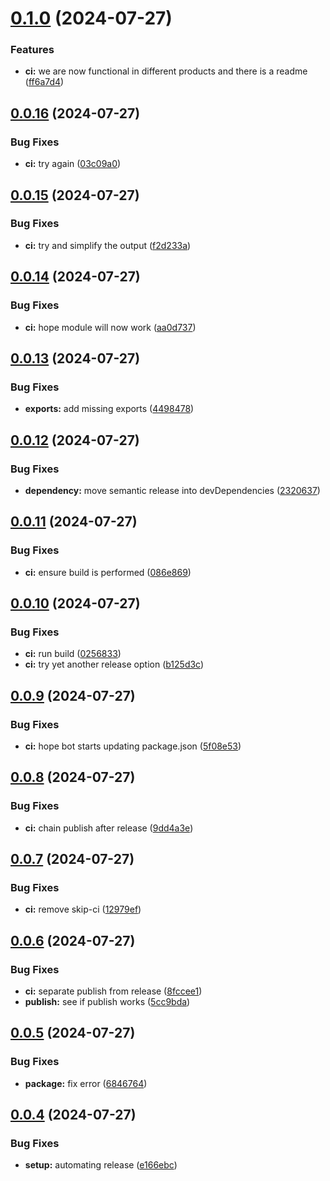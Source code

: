 # [0.1.0](https://github.com/mynimi/calligraphy-grids/compare/v0.0.16...v0.1.0) (2024-07-27)


### Features

* **ci:** we are now functional in different products and there is a readme ([ff6a7d4](https://github.com/mynimi/calligraphy-grids/commit/ff6a7d427b7cd195ca74f46880791d98f9550d21))

## [0.0.16](https://github.com/mynimi/calligraphy-grids/compare/v0.0.15...v0.0.16) (2024-07-27)


### Bug Fixes

* **ci:** try again ([03c09a0](https://github.com/mynimi/calligraphy-grids/commit/03c09a0034ce41e37547fd6aff961c443e3b0422))

## [0.0.15](https://github.com/mynimi/calligraphy-grids/compare/v0.0.14...v0.0.15) (2024-07-27)


### Bug Fixes

* **ci:** try and simplify the output ([f2d233a](https://github.com/mynimi/calligraphy-grids/commit/f2d233a91dadf16d17739562b81d31ae67dbdc72))

## [0.0.14](https://github.com/mynimi/calligraphy-grids/compare/v0.0.13...v0.0.14) (2024-07-27)


### Bug Fixes

* **ci:** hope module will now work ([aa0d737](https://github.com/mynimi/calligraphy-grids/commit/aa0d73759764b11ca9239752becb48c97e20f59b))

## [0.0.13](https://github.com/mynimi/calligraphy-grids/compare/v0.0.12...v0.0.13) (2024-07-27)


### Bug Fixes

* **exports:** add missing exports ([4498478](https://github.com/mynimi/calligraphy-grids/commit/44984789307822c7ec4c1f502486bb77b4f0216e))

## [0.0.12](https://github.com/mynimi/calligraphy-grids/compare/v0.0.11...v0.0.12) (2024-07-27)


### Bug Fixes

* **dependency:** move semantic release into devDependencies ([2320637](https://github.com/mynimi/calligraphy-grids/commit/2320637ac153b4a529698e82a6213f6d4cfa2051))

## [0.0.11](https://github.com/mynimi/calligraphy-grids/compare/v0.0.10...v0.0.11) (2024-07-27)


### Bug Fixes

* **ci:** ensure build is performed ([086e869](https://github.com/mynimi/calligraphy-grids/commit/086e869e6ff8409a7ec4a7d7a91a1757d53471b5))

## [0.0.10](https://github.com/mynimi/calligraphy-grids/compare/v0.0.9...v0.0.10) (2024-07-27)


### Bug Fixes

* **ci:** run build ([0256833](https://github.com/mynimi/calligraphy-grids/commit/02568339ac78529bd8e134692acb30442eeebd74))
* **ci:** try yet another release option ([b125d3c](https://github.com/mynimi/calligraphy-grids/commit/b125d3c8d89cf072b78f4b08f7972930366d508d))

## [0.0.9](https://github.com/mynimi/calligraphy-grids/compare/v0.0.8...v0.0.9) (2024-07-27)


### Bug Fixes

* **ci:** hope bot starts updating package.json ([5f08e53](https://github.com/mynimi/calligraphy-grids/commit/5f08e538b3052b7b0f67e01ab651627d57442c91))

## [0.0.8](https://github.com/mynimi/calligraphy-grids/compare/v0.0.7...v0.0.8) (2024-07-27)


### Bug Fixes

* **ci:** chain publish after release ([9dd4a3e](https://github.com/mynimi/calligraphy-grids/commit/9dd4a3ef2c0289af6acfcb55802d3c3b6bd59401))

## [0.0.7](https://github.com/mynimi/calligraphy-grids/compare/v0.0.6...v0.0.7) (2024-07-27)


### Bug Fixes

* **ci:** remove skip-ci ([12979ef](https://github.com/mynimi/calligraphy-grids/commit/12979ef821df556d0b4d4feff0935622f03bceb5))

## [0.0.6](https://github.com/mynimi/calligraphy-grids/compare/v0.0.5...v0.0.6) (2024-07-27)


### Bug Fixes

* **ci:** separate publish from release ([8fccee1](https://github.com/mynimi/calligraphy-grids/commit/8fccee1ab78915548dbafbf9d4d8b537d7c9ba1e))
* **publish:** see if publish works ([5cc9bda](https://github.com/mynimi/calligraphy-grids/commit/5cc9bda9bd9690ac0c8643bc56e17690c33820fb))

## [0.0.5](https://github.com/mynimi/calligraphy-grids/compare/v0.0.4...v0.0.5) (2024-07-27)


### Bug Fixes

* **package:** fix error ([6846764](https://github.com/mynimi/calligraphy-grids/commit/6846764e725726313109e7cfd1c2b63db8396498))

## [0.0.4](https://github.com/mynimi/calligraphy-grids/compare/v0.0.3...v0.0.4) (2024-07-27)


### Bug Fixes

* **setup:** automating release ([e166ebc](https://github.com/mynimi/calligraphy-grids/commit/e166ebc872c15997afdaf3e5a85e9df7e620e9e9))
